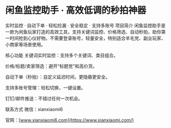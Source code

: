 # 闲鱼监控助手 · 高效低调的秒拍神器
实时监控 · 自动下单 · 轻松捡漏 · 安全稳定 · 支持多账号
项目简介
闲鱼监控助手是一款为闲鱼玩家打造的高效工具，支持关键词监控、价格筛选、自动秒拍，助你第一时间抢到心仪好物。不需要登录账号，轻量安全，特别适合羊毛党、副业玩家、小商家等场景使用。

核心功能
关键词实时监控：支持多个关键词、类目组合。

价格/标题/卖家筛选：避开“标题党”和高价货。

自动下单（秒拍）：自定义延迟时间，更隐蔽更安全。

支持多账号管理：轻松切换，一键设置。

钉钉/邮件推送：不错过任何一次机会。

联系方式
微信：xianxiaomi6 

官网：[www.xianxiaomi6.com](https://www.xianxiaomi.com/)

